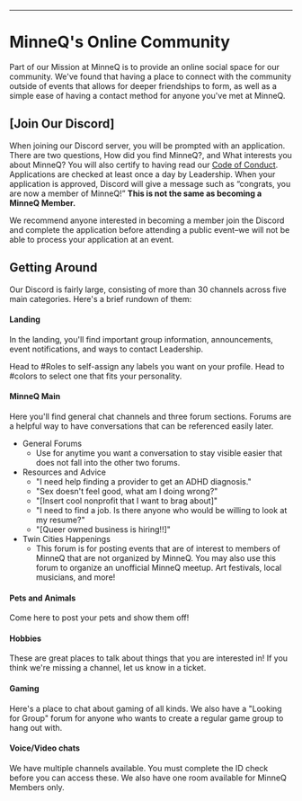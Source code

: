 ---

# MinneQ's Online Community

Part of our Mission at MinneQ is to provide an online social space for our community. We've found that having a place to connect with the community outside of events that allows for deeper friendships to form, as well as a simple ease of having a contact method for anyone you've met at MinneQ. 

## [Join Our Discord]

When joining our Discord server, you will be prompted with an application. There are two questions, How did you find MinneQ?, and What interests you about MinneQ? You will also certify to having read our [Code of Conduct](/Code_of_Conduct). Applications are checked at least once a day by Leadership. When your application is approved, Discord will give a message such as “congrats, you are now a member of MinneQ!” **This is not the same as becoming a MinneQ Member.**

We recommend anyone interested in becoming a member join the Discord and complete the application before attending a public event–we will not be able to process your application at an event.

## Getting Around

Our Discord is fairly large, consisting of more than 30 channels across five main categories. Here's a brief rundown of them: 
#### Landing
In the landing, you'll find important group information, announcements, event notifications, and ways to contact Leadership. 

Head to #Roles to self-assign any labels you want on your profile. Head to #colors to select one that fits your personality.
#### MinneQ Main
Here you'll find general chat channels and three forum sections. Forums are a helpful way to have conversations that can be referenced easily later. 
* General Forums
  * Use for anytime you want a conversation to stay visible easier that does not fall into the other two forums. 
* Resources and Advice
  * "I need help finding a provider to get an ADHD diagnosis."
  * "Sex doesn't feel good, what am I doing wrong?" 
  * "[Insert cool nonprofit that I want to brag about]"
  * "I need to find a job. Is there anyone who would be willing to look at my resume?" 
  * "[Queer owned business is hiring!!]"
* Twin Cities Happenings
  * This forum is for posting events that are of interest to members of MinneQ that are not organized by MinneQ. You may also use this forum to organize an unofficial MinneQ meetup. Art festivals, local musicians, and more!
#### Pets and Animals
Come here to post your pets and show them off! 
#### Hobbies
These are great places to talk about things that you are interested in! If you think we're missing a channel, let us know in a ticket.
#### Gaming
Here's a place to chat about gaming of all kinds. We also have a "Looking for Group" forum for anyone who wants to create a regular game group to hang out with. 
#### Voice/Video chats
We have multiple channels available. You must complete the ID check before you can access these. We also have one room available for MinneQ Members only. 
